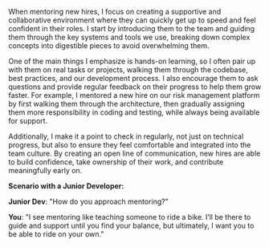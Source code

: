 When mentoring new hires, I focus on creating a supportive and collaborative environment where they can quickly get up to speed and feel confident in their roles. I start by introducing them to the team and guiding them through the key systems and tools we use, breaking down complex concepts into digestible pieces to avoid overwhelming them.

One of the main things I emphasize is hands-on learning, so I often pair up with them on real tasks or projects, walking them through the codebase, best practices, and our development process. I also encourage them to ask questions and provide regular feedback on their progress to help them grow faster. For example, I mentored a new hire on our risk management platform by first walking them through the architecture, then gradually assigning them more responsibility in coding and testing, while always being available for support.

Additionally, I make it a point to check in regularly, not just on technical progress, but also to ensure they feel comfortable and integrated into the team culture. By creating an open line of communication, new hires are able to build confidence, take ownership of their work, and contribute meaningfully early on.

**Scenario with a Junior Developer:**

**Junior Dev**: "How do you approach mentoring?"

**You**: "I see mentoring like teaching someone to ride a bike. I’ll be there to guide and support until you find your balance, but ultimately, I want you to be able to ride on your own."
